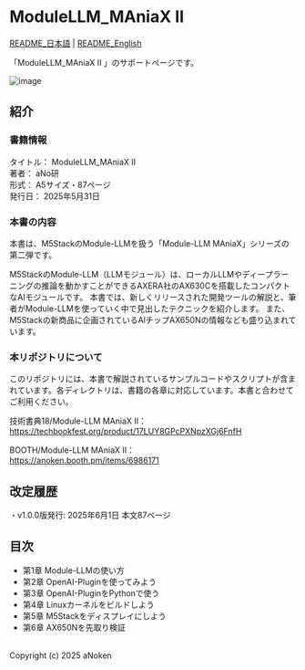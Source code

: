 # ModuleLLM_MAniaX Ⅱ

[README_日本語](README.md) | [README_English](README_en.md)

「ModuleLLM_MAniaX Ⅱ 」のサポートページです。<br>

![image](https://github.com/user-attachments/assets/ad730a38-efad-4238-ae96-7fe404b409cf)


## 紹介

### 書籍情報
タイトル： ModuleLLM_MAniaX Ⅱ <br>
著者： aNo研<br>
形式： A5サイズ・87ページ<br>
発行日： 2025年5月31日<br>

### 本書の内容

本書は、M5StackのModule-LLMを扱う「Module-LLM MAniaX」シリーズの第二弾です。

M5StackのModule-LLM（LLMモジュール）は、ローカルLLMやディープラーニングの推論を動かすことができるAXERA社のAX630Cを搭載したコンパクトなAIモジュールです。
本書では、新しくリリースされた開発ツールの解説と、筆者がModule-LLMを使っていく中で見出したテクニックを紹介します。
また、M5Stackの新商品に企画されているAIチップAX650Nの情報なども盛り込まれています。
<br>


### 本リポジトリについて

このリポジトリには、本書で解説されているサンプルコードやスクリプトが含まれています。各ディレクトリは、書籍の各章に対応しています。本書と合わせてご利用ください。

技術書典18/Module-LLM MAniaX Ⅱ：<br>
https://techbookfest.org/product/17LUY8GPcPXNpzXGj6FnfH<br>

BOOTH/Module-LLM MAniaX Ⅱ：<br>
https://anoken.booth.pm/items/6986171<br>

## 改定履歴
・v1.0.0版発行: 2025年6月1日 本文87ページ<br>


 
## 目次<br>
 * 第1章 Module-LLMの使い方<br>
 * 第2章 OpenAI-Pluginを使ってみよう<br>
 * 第3章 OpenAI-PluginをPythonで使う<br>
 * 第4章 Linuxカーネルをビルドしよう<br>
 * 第5章 M5Stackをディスプレイにしよう<br>
 * 第6章 AX650Nを先取り検証<br>


<br>
Copyright (c) 2025 aNoken<br>

